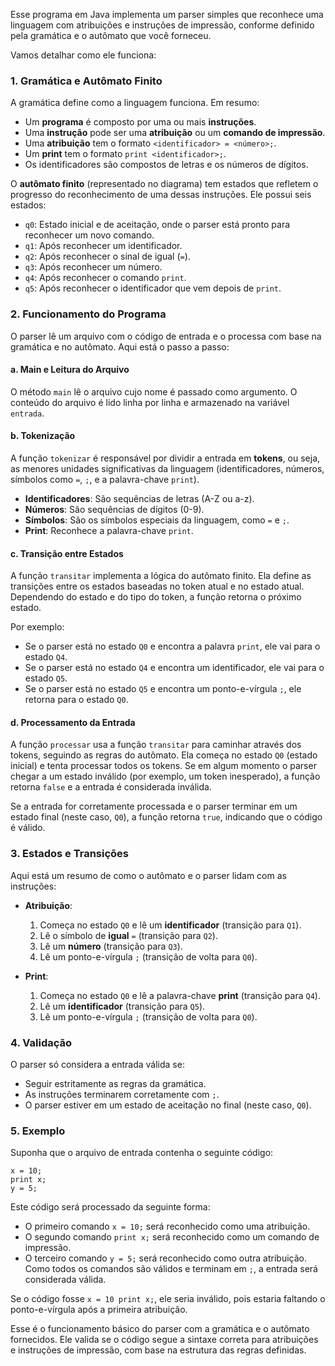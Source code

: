 Esse programa em Java implementa um parser simples que reconhece uma linguagem com atribuições e instruções de impressão, conforme definido pela gramática e o autômato que você forneceu.

Vamos detalhar como ele funciona:

### 1. **Gramática e Autômato Finito**

A gramática define como a linguagem funciona. Em resumo:
- Um **programa** é composto por uma ou mais **instruções**.
- Uma **instrução** pode ser uma **atribuição** ou um **comando de impressão**.
- Uma **atribuição** tem o formato `<identificador> = <número>;`.
- Um **print** tem o formato `print <identificador>;`.
- Os identificadores são compostos de letras e os números de dígitos.

O **autômato finito** (representado no diagrama) tem estados que refletem o progresso do reconhecimento de uma dessas instruções. Ele possui seis estados:
- `q0`: Estado inicial e de aceitação, onde o parser está pronto para reconhecer um novo comando.
- `q1`: Após reconhecer um identificador.
- `q2`: Após reconhecer o sinal de igual (`=`).
- `q3`: Após reconhecer um número.
- `q4`: Após reconhecer o comando `print`.
- `q5`: Após reconhecer o identificador que vem depois de `print`.

### 2. **Funcionamento do Programa**

O parser lê um arquivo com o código de entrada e o processa com base na gramática e no autômato. Aqui está o passo a passo:

#### a. **Main e Leitura do Arquivo**
O método `main` lê o arquivo cujo nome é passado como argumento. O conteúdo do arquivo é lido linha por linha e armazenado na variável `entrada`.

#### b. **Tokenização**
A função `tokenizar` é responsável por dividir a entrada em **tokens**, ou seja, as menores unidades significativas da linguagem (identificadores, números, símbolos como `=`, `;`, e a palavra-chave `print`).

- **Identificadores**: São sequências de letras (A-Z ou a-z).
- **Números**: São sequências de dígitos (0-9).
- **Símbolos**: São os símbolos especiais da linguagem, como `=` e `;`.
- **Print**: Reconhece a palavra-chave `print`.

#### c. **Transição entre Estados**
A função `transitar` implementa a lógica do autômato finito. Ela define as transições entre os estados baseadas no token atual e no estado atual. Dependendo do estado e do tipo do token, a função retorna o próximo estado.

Por exemplo:
- Se o parser está no estado `Q0` e encontra a palavra `print`, ele vai para o estado `Q4`.
- Se o parser está no estado `Q4` e encontra um identificador, ele vai para o estado `Q5`.
- Se o parser está no estado `Q5` e encontra um ponto-e-vírgula `;`, ele retorna para o estado `Q0`.

#### d. **Processamento da Entrada**
A função `processar` usa a função `transitar` para caminhar através dos tokens, seguindo as regras do autômato. Ela começa no estado `Q0` (estado inicial) e tenta processar todos os tokens. Se em algum momento o parser chegar a um estado inválido (por exemplo, um token inesperado), a função retorna `false` e a entrada é considerada inválida.

Se a entrada for corretamente processada e o parser terminar em um estado final (neste caso, `Q0`), a função retorna `true`, indicando que o código é válido.

### 3. **Estados e Transições**
Aqui está um resumo de como o autômato e o parser lidam com as instruções:

- **Atribuição**:
  1. Começa no estado `Q0` e lê um **identificador** (transição para `Q1`).
  2. Lê o símbolo de **igual** `=` (transição para `Q2`).
  3. Lê um **número** (transição para `Q3`).
  4. Lê um ponto-e-vírgula `;` (transição de volta para `Q0`).

- **Print**:
  1. Começa no estado `Q0` e lê a palavra-chave **print** (transição para `Q4`).
  2. Lê um **identificador** (transição para `Q5`).
  3. Lê um ponto-e-vírgula `;` (transição de volta para `Q0`).

### 4. **Validação**
O parser só considera a entrada válida se:
- Seguir estritamente as regras da gramática.
- As instruções terminarem corretamente com `;`.
- O parser estiver em um estado de aceitação no final (neste caso, `Q0`).

### 5. **Exemplo**
Suponha que o arquivo de entrada contenha o seguinte código:

```
x = 10;
print x;
y = 5;
```

Este código será processado da seguinte forma:
- O primeiro comando `x = 10;` será reconhecido como uma atribuição.
- O segundo comando `print x;` será reconhecido como um comando de impressão.
- O terceiro comando `y = 5;` será reconhecido como outra atribuição.
Como todos os comandos são válidos e terminam em `;`, a entrada será considerada válida.

Se o código fosse `x = 10 print x;`, ele seria inválido, pois estaria faltando o ponto-e-vírgula após a primeira atribuição.

Esse é o funcionamento básico do parser com a gramática e o autômato fornecidos. Ele valida se o código segue a sintaxe correta para atribuições e instruções de impressão, com base na estrutura das regras definidas.